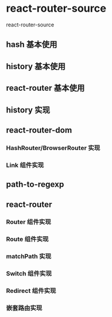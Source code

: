 # react-router-source

react-router-source

## hash 基本使用

## history 基本使用

## react-router 基本使用

## history 实现

## react-router-dom

### HashRouter/BrowserRouter 实现

### Link 组件实现

## path-to-regexp

## react-router

### Router 组件实现

### Route 组件实现

### matchPath 实现

### Switch 组件实现

### Redirect 组件实现

### 嵌套路由实现
